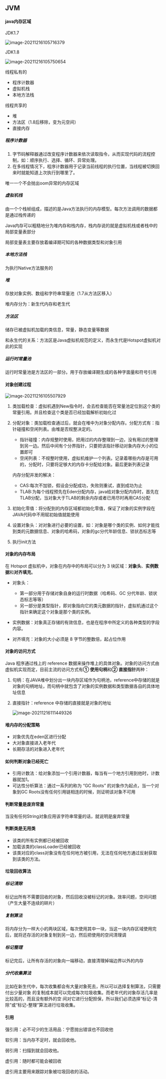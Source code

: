 

## JVM



#### java内存区域



JDK1.7

![image-20211216105716379](../images/b-4jvm/image-20211216105716379.png)



JDK1.8

![image-20211216105750654](../images/b-4jvm/image-20211216105750654.png)



线程私有的

- 程序计数器
- 虚拟机栈
- 本地方法栈

线程共享的

- 堆
- 方法区（1.8后移除，变为元空间）
- 直接内存



##### 程序计数器

1. 字节码解释器通过改变程序计数器来依次读取指令，从而实现代码的流程控制，如：顺序执行、选择、循环、异常处理。
2. 在多线程情况下，程序计数器用于记录当前线程的执行位置，当线程被切换回来时就能知道上次执行到哪里了。

唯一一个不会抛出oom异常的内存区域



##### 虚拟机栈

由一个个栈帧组成，描述的是Java方法执行的内存模型。每次方法调用的数据都是通过栈传递的

Java内存可以粗糙地分为堆内存和栈内存，栈内存说的就是虚拟机栈或者栈中的局部变量表部分

局部变量表主要存放着编译期可知的各种数据类型和对象引用



##### 本地方法栈

为执行Native方法服务的



##### 堆

存放对象实例、数组和字符串常量池（1.7从方法区移入）

堆内存分为：新生代内存和老生代



##### 方法区

储存已被虚拟机加载的类信息，常量，静态变量等数据

和永生代的关系：方法区是Java虚拟机规范的定义，而永生代是Hotspot虚拟机对此的实现



##### 运行时常量池

运行时常量池是方法区的一部分。用于存放编译期生成的各种字面量和符号引用





#### 对象创建过程

![image-20211216105507929](../images/b-4jvm/image-20211216105507929.png)

1. 类加载检查：虚拟机遇到New指令时，会去检查能否在常量池定位到这个类的常量引用。并且检查这个类是否已经加载解析初始化过

2. 分配对象：类加载检查通过后，就会在堆中为对象分配内存。分配方式有：指针碰撞和空闲列表。由堆是否规整决定的。

   - 指针碰撞：内存规整时使用，把用过的内存整理到一边，没有用过的整理到另一边。然后中间有个分界指针，只要把该指针移动对象内存大小的位置即可
   - 空闲列表：不规整时使用，虚拟机维护一个列表。记录着哪些内存是可用的，分配时，只要将足够大的内存卡分配给对象。最后更新列表记录

   内存分配并发的解决：

   - CAS:每次不加锁，假设会分配成功，失败则重试，直到成功为止
   - TLAB:为每个线程预先在Eden分配内存，java给对象分配内存时，首先在TLAB分配，当对象大于TLAB的剩余内存或者已用尽时再用CAS分配

3. 初始化零值：将分配到的内存区域都初始化零值，保证了对象的实例字段在JAVA代码中不用赋初始值就能使用

4. 设置对象头：对对象进行必要的设置，如：对象是哪个类的实例、如何才能找到类的元数据信息、对象的哈希码，对象的gc分代年龄信息、锁状态标志等

5. 执行init方法



####  对象的内存布局

在 Hotspot 虚拟机中，对象在内存中的布局可以分为 3 块区域：**对象头**、**实例数据**和**对齐填充**。

- 对象头：
  - 第一部分用于存储对象自身的运行时数据（哈希码、GC 分代年龄、锁状态标志等等）
  - 另一部分是类型指针，即对象指向它的类元数据的指针，虚拟机通过这个指针来确定这个对象是那个类的实例。

- 实例数据：对象真正存储的有效信息，也是在程序中所定义的各种类型的字段内容。
- 对齐填充：对象的大小必须是 8 字节的整数倍，起占位作用



#### 对象的访问方式

 Java 程序通过栈上的 reference 数据来操作堆上的具体对象。对象的访问方式由虚拟机实现而定，目前主流的访问方式有**① 使用句柄**和**② 直接指针**两种：

1. 句柄：在JAVA堆中划分出一块内存区域作为句柄池，reference中存储的就是对象的句柄地址，而句柄中就包含了对象的实例数据和类型数据各自的具体地址信息

2. 直接指针：reference 中存储的直接就是对象的地址

   ![image-20211216111449326](../images/b-4jvm/image-20211216111449326.png)



#### 堆内存的分配策略

- 对象优先在eden区进行分配
- 大对象直接进入老年代
- 长期存活的对象进入老年代



#### 如何判断对象已经死亡

- 引用计数法：给对象添加一个引用计数器，每当有一个地方引用到他时，计数器就加1。
- 可达性分析算法：通过⼀系列的称为 “GC Roots” 的对象作为起点，当一个对象到GC Roots没有任何引用链相连的时候，则证明该对象不可用



#### 判断常量是废弃常量

当没有任何String对象应用该字符串常量的话，就说明是废弃常量



#### 判断类是无用类

- 该类的所有实例都已经被回收
- 加载该类的classLoader已经被回收
- 该类对应的class对象没有在任何地方被引用，无法在任何地方通过反射获取到该类的方法。

#### 垃圾回收算法

##### 标记清除

标记出所有不需要回收的对象，然后回收没被标记的对象。效率问题，空间问题（产生大量不连续的碎片）

##### 复制算法

将内存分为一样大小的两块区域，每次使用其中一块，当这一块内存区域使用完后，就将还存活的对象复制到另一边，然后把使用的空间清理调

##### 标记整理

标记完后，让所有存活的对象向一端移动，直接清理掉端边界以外的内存

##### 分代收集算法

⽐如在新⽣代中，每次收集都会有⼤量对象死去，所以可以选择复制算法，只需要付出少量对象 的复制成本就可以完成每次垃圾收集。⽽⽼年代的对象存活⼏率是⽐较⾼的，⽽且没有额外的空 间对它进⾏分配担保，所以我们必须选择“标记-清除”或“标记-整理”算法进⾏垃圾收集。

#### 引用

强引用：必不可少的生活用品：宁愿抛出错误也不回收他

软引用：当内存不足时，就会回收他。

弱引用：扫描到就会回收他。

虚引用：随时都可能会被回收

虚引⽤主要⽤来跟踪对象被垃圾回收的活动。

